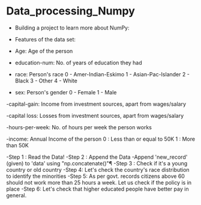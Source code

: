 # Data_processing_Numpy
 - Building a project to learn more about NumPy:
 - Features of the data set:
 - Age: Age of the person
 - education-num: No. of years of education they had
 - race: Person's race 
  0 - Amer-Indian-Eskimo
  1 - Asian-Pac-Islander
  2 - Black
  3 - Other
  4 - White

 - sex: Person's gender 
   0 - Female
   1 - Male

-capital-gain: Income from investment sources, apart from wages/salary

-capital loss: Losses from investment sources, apart from wages/salary

-hours-per-week: No. of hours per week the person works

-income: Annual Income of the person
  0 : Less than or equal to 50K
  1 : More than 50K

-Step 1 : Read the Data!
-Step 2 : Append the Data
-Append 'new_record' (given) to 'data' using "np.concatenate()"¶
-Step 3 : Check if it's a young country or old country
-Step 4: Let's check the country's race distribution to identify the minorities
-Step 5: As per govt. records citizens above 60 should not work more than 25 hours a week. Let us check if the policy is in place
-Step 6: Let's check that higher educated people have better pay in general.
